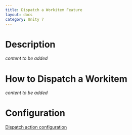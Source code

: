 ```yaml
---
title: Dispatch a Workitem Feature
layout: docs
category: Unity 7
---
```


# Description

*content to be added*

# How to Dispatch a Workitem

*content to be added*

# Configuration

[Dispatch action configuration](../../configuration/actions/dispatch)